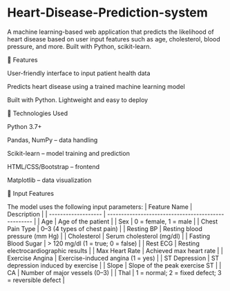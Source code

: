 # Heart-Disease-Prediction-system
A machine learning-based web application that predicts the likelihood of heart disease based on user input features such as age, cholesterol, blood pressure, and more. Built with Python, scikit-learn.

🚀 Features

User-friendly interface to input patient health data

Predicts heart disease using a trained machine learning model

Built with Python.
Lightweight and easy to deploy

🧠 Technologies Used

Python 3.7+

Pandas, NumPy – data handling

Scikit-learn – model training and prediction

HTML/CSS/Bootstrap – frontend 

Matplotlib – data visualization 

🏥 Input Features

The model uses the following input parameters:
| Feature Name        | Description                                         |
| ------------------- | --------------------------------------------------- |
| Age                 | Age of the patient                                  |
| Sex                 | 0 = female, 1 = male                                |
| Chest Pain Type     | 0–3 (4 types of chest pain)                         |
| Resting BP          | Resting blood pressure (mm Hg)                      |
| Cholesterol         | Serum cholesterol (mg/dl)                           |
| Fasting Blood Sugar | > 120 mg/dl (1 = true; 0 = false)                   |
| Rest ECG            | Resting electrocardiographic results                |
| Max Heart Rate      | Achieved max heart rate                             |
| Exercise Angina     | Exercise-induced angina (1 = yes)                   |
| ST Depression       | ST depression induced by exercise                   |
| Slope               | Slope of the peak exercise ST                       |
| CA                  | Number of major vessels (0–3)                       |
| Thal                | 1 = normal; 2 = fixed defect; 3 = reversible defect |



